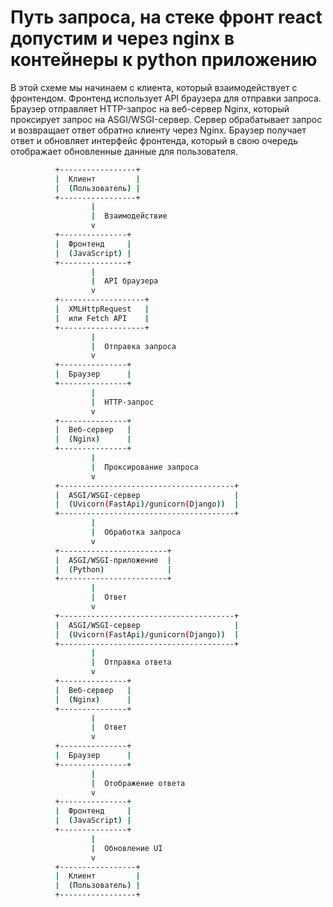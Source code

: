 # Путь запроса, на стеке фронт react допустим и через nginx в контейнеры к python приложению

В этой схеме мы начинаем с клиента, который взаимодействует с фронтендом. Фронтенд использует API браузера для отправки запроса. Браузер отправляет HTTP-запрос на веб-сервер Nginx, который проксирует запрос на ASGI/WSGI-сервер. Сервер обрабатывает запрос и возвращает ответ обратно клиенту через Nginx. Браузер получает ответ и обновляет интерфейс фронтенда, который в свою очередь отображает обновленные данные для пользователя.

```bash
          +-----------------+
          |  Клиент         |
          |  (Пользователь) |
          +-----------------+
                  |
                  |  Взаимодействие
                  v
          +---------------+
          |  Фронтенд     |
          |  (JavaScript) |
          +---------------+
                  |
                  |  API браузера
                  v
          +-------------------+
          |  XMLHttpRequest   |
          |  или Fetch API    |
          +-------------------+
                  |
                  |  Отправка запроса
                  v
          +---------------+
          |  Браузер      |
          +---------------+
                  |
                  |  HTTP-запрос
                  v
          +---------------+
          |  Веб-сервер   |
          |  (Nginx)      |
          +---------------+
                  |
                  |  Проксирование запроса
                  v
          +---------------------------------------+
          |  ASGI/WSGI-сервер                     |
          |  (Uvicorn(FastApi)/gunicorn(Django))  |
          +---------------------------------------+
                  |
                  |  Обработка запроса
                  v
          +------------------------+
          |  ASGI/WSGI-приложение  |
          |  (Python)              |
          +------------------------+
                  |
                  |  Ответ
                  v
          +---------------------------------------+
          |  ASGI/WSGI-сервер                     |
          |  (Uvicorn(FastApi)/gunicorn(Django))  |
          +---------------------------------------+
                  |
                  |  Отправка ответа
                  v
          +---------------+
          |  Веб-сервер   |
          |  (Nginx)      |
          +---------------+
                  |
                  |  Ответ
                  v
          +---------------+
          |  Браузер      |
          +---------------+
                  |
                  |  Отображение ответа
                  v
          +---------------+
          |  Фронтенд     |
          |  (JavaScript) |
          +---------------+
                  |
                  |  Обновление UI
                  v
          +-----------------+
          |  Клиент         |
          |  (Пользователь) |
          +-----------------+
```

